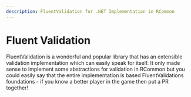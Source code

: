```yaml
---
description: FluentValidation for .NET Implementation in RCommon
---
```


# Fluent Validation

FluentValidation is a wonderful and popular library that has an extensible validation implementation which can easily speak for itself. It only made sense to implement some abstractions for validation in RCommon but you could easily say that the entire implementation is based FluentValidations foundations - if you know a better player in the game then put a PR together!
